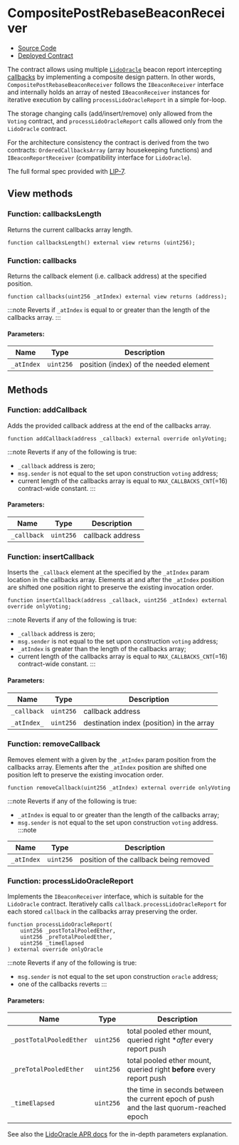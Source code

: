 # CompositePostRebaseBeaconReceiver

- [Source Code](https://github.com/lidofinance/lido-dao/blob/develop/contracts/0.8.9/CompositePostRebaseBeaconReceiver.sol)
- [Deployed Contract](https://etherscan.io/address/TODO)

The contract allows using multiple [`LidoOracle`](/contracts/lido-oracle)
beacon report intercepting
[callbacks](/contracts/lido-oracle#receiver-function-to-be-invoked-on-report-pushes)
by implementing a composite design pattern. In other words, `CompositePostRebaseBeaconReceiver`
follows the `IBeaconReceiver` interface and internally holds an array of nested `IBeaconReceiver`
instances for iterative execution by calling `processLidoOracleReport` in a simple for-loop.

The storage changing calls (add/insert/remove) only allowed from the `Voting` contract, and `processLidoOracleReport`
calls allowed only from the `LidoOracle` contract.

For the architecture consistency the contract is derived from the two contracts: `OrderedCallbacksArray`
(array housekeeping functions) and `IBeaconReportReceiver` (compatibility interface for `LidoOracle`).

The full formal spec provided with
[LIP-7](https://github.com/lidofinance/lido-improvement-proposals/blob/develop/LIPS/lip-7.md).

## View methods

### Function: callbacksLength

Returns the current callbacks array length.

```sol
function callbacksLength() external view returns (uint256);
```

### Function: callbacks

Returns the callback element (i.e. callback address) at the specified position.

```sol
function callbacks(uint256 _atIndex) external view returns (address);
```

:::note
Reverts if `_atIndex` is equal to or greater than the length of the callbacks array.
:::

#### Parameters:

| Name       | Type      | Description                            |
| ---------- | --------- | -------------------------------------- |
| `_atIndex` | `uint256` | position (index) of the needed element |

## Methods

### Function: addCallback

Adds the provided callback address at the end of the callbacks array.

```sol
function addCallback(address _callback) external override onlyVoting;
```

:::note
Reverts if any of the following is true:
* `_callback` address is zero;
* `msg.sender` is not equal to the set upon construction `voting` address;
* current length of the callbacks array is equal to `MAX_CALLBACKS_CNT`(=16) contract-wide constant.
:::

#### Parameters:

| Name        | Type      | Description      |
| ----------- | --------- | ---------------- |
| `_callback` | `uint256` | callback address |

### Function: insertCallback

Inserts the `_callback` element at the specified by the `_atIndex` param location in the callbacks array.
Elements at and after the `_atIndex` position are shifted one position right to preserve the existing invocation order.


```sol
function insertCallback(address _callback, uint256 _atIndex) external override onlyVoting;
```

:::note
Reverts if any of the following is true:
* `_callback` address is zero;
* `msg.sender` is not equal to the set upon construction `voting` address;
* `_atIndex` is greater than the length of the callbacks array;
* current length of the callbacks array is equal to `MAX_CALLBACKS_CNT`(=16) contract-wide constant.
:::

#### Parameters:

| Name        | Type      | Description                               |
| ----------- | --------- | ----------------------------------------- |
| `_callback` | `uint256` | callback address                          |
| `_atIndex_` | `uint256` | destination index (position) in the array |

### Function: removeCallback

Removes element with a given by the `_atIndex` param position from the callbacks array.
Elements after the `_atIndex` position are shifted one position left to preserve the existing invocation order.

```sol
function removeCallback(uint256 _atIndex) external override onlyVoting
```

:::note
Reverts if any of the following is true:
* `_atIndex` is equal to or greater than the length of the callbacks array;
* `msg.sender` is not equal to the set upon construction `voting` address.
:::note

| Name        | Type      | Description                            |
| ----------- | --------- | -------------------------------------- |
| `_atIndex`  | `uint256` | position of the callback being removed |

### Function: processLidoOracleReport

Implements the `IBeaconReceiver` interface, which is suitable for the `LidoOracle` contract.
Iteratively calls `callback.processLidoOracleReport` for each stored `callback` in the callbacks array preserving the order.

```sol
function processLidoOracleReport(
    uint256 _postTotalPooledEther,
    uint256 _preTotalPooledEther,
    uint256 _timeElapsed
) external override onlyOracle
```

:::note
Reverts if any of the following is true:
* `msg.sender` is not equal to the set upon construction `oracle` address;
* one of the callbacks reverts
:::

#### Parameters:

| Name                       | Type      | Description                                                                             |
| -------------------------- | --------- | --------------------------------------------------------------------------------------- |
| `_postTotalPooledEther`    | `uint256` | total pooled ether mount, queried right **after* every report push                      |
| `_preTotalPooledEther`     | `uint256` | total pooled ether mount, queried right **before** every report push                    |
| `_timeElapsed`             | `uint256` | the time in seconds between the current epoch of push and the last quorum-reached epoch |

See also the [LidoOracle APR docs](/contracts/lido-oracle#add-calculation-of-staker-rewards-apr) for the in-depth parameters explanation.
